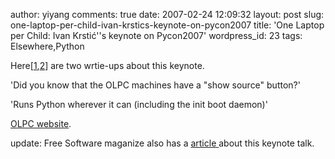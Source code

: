 author: yiyang
comments: true
date: 2007-02-24 12:09:32
layout: post
slug: one-laptop-per-child-ivan-krstics-keynote-on-pycon2007
title: 'One Laptop per Child: Ivan Krstić''s keynote on Pycon2007'
wordpress_id: 23
tags: Elsewhere,Python

Here[[1](http://pyjesse.blogspot.com/2007/02/pycon-day-1-olpc-has-excited-me.html),[2](http://agiletesting.blogspot.com/2007/02/pycon-day-1.html#links)] are two wrtie-ups about this keynote.

'Did you know that the OLPC machines have a "show source" button?'

'Runs Python wherever it can (including the init boot daemon)'

[ OLPC website](http://laptop.org/).

update: Free Software maganize also has a [article ](http://www.freesoftwaremagazine.com/blogs/olpc_kicks_off_pycon_2007/)about this keynote talk.
